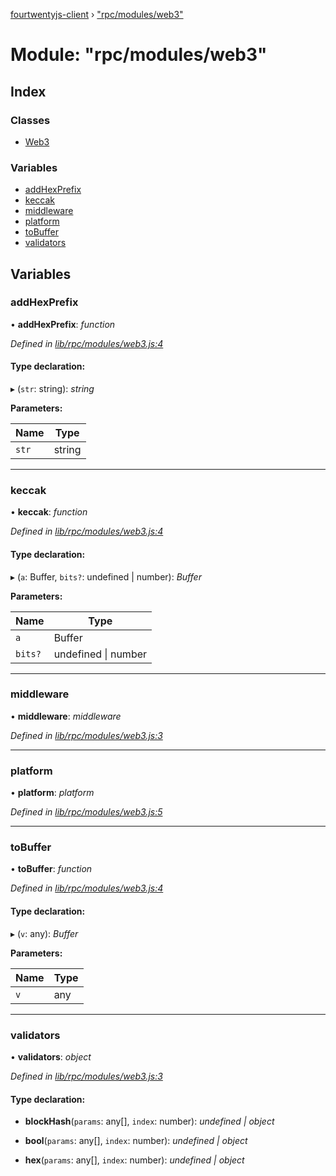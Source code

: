 [fourtwentyjs-client](../README.md) › ["rpc/modules/web3"](_rpc_modules_web3_.md)

# Module: "rpc/modules/web3"

## Index

### Classes

* [Web3](../classes/_rpc_modules_web3_.web3.md)

### Variables

* [addHexPrefix](_rpc_modules_web3_.md#addhexprefix)
* [keccak](_rpc_modules_web3_.md#keccak)
* [middleware](_rpc_modules_web3_.md#middleware)
* [platform](_rpc_modules_web3_.md#platform)
* [toBuffer](_rpc_modules_web3_.md#tobuffer)
* [validators](_rpc_modules_web3_.md#validators)

## Variables

###  addHexPrefix

• **addHexPrefix**: *function*

*Defined in [lib/rpc/modules/web3.js:4](https://github.com/420integrated/fourtwentyjs-client/blob/master/lib/rpc/modules/web3.js#L4)*

#### Type declaration:

▸ (`str`: string): *string*

**Parameters:**

Name | Type |
------ | ------ |
`str` | string |

___

###  keccak

• **keccak**: *function*

*Defined in [lib/rpc/modules/web3.js:4](https://github.com/420integrated/fourtwentyjs-client/blob/master/lib/rpc/modules/web3.js#L4)*

#### Type declaration:

▸ (`a`: Buffer, `bits?`: undefined | number): *Buffer*

**Parameters:**

Name | Type |
------ | ------ |
`a` | Buffer |
`bits?` | undefined &#124; number |

___

###  middleware

• **middleware**: *middleware*

*Defined in [lib/rpc/modules/web3.js:3](https://github.com/420integrated/fourtwentyjs-client/blob/master/lib/rpc/modules/web3.js#L3)*

___

###  platform

• **platform**: *platform*

*Defined in [lib/rpc/modules/web3.js:5](https://github.com/420integrated/fourtwentyjs-client/blob/master/lib/rpc/modules/web3.js#L5)*

___

###  toBuffer

• **toBuffer**: *function*

*Defined in [lib/rpc/modules/web3.js:4](https://github.com/420integrated/fourtwentyjs-client/blob/master/lib/rpc/modules/web3.js#L4)*

#### Type declaration:

▸ (`v`: any): *Buffer*

**Parameters:**

Name | Type |
------ | ------ |
`v` | any |

___

###  validators

• **validators**: *object*

*Defined in [lib/rpc/modules/web3.js:3](https://github.com/420integrated/fourtwentyjs-client/blob/master/lib/rpc/modules/web3.js#L3)*

#### Type declaration:

* **blockHash**(`params`: any[], `index`: number): *undefined | object*

* **bool**(`params`: any[], `index`: number): *undefined | object*

* **hex**(`params`: any[], `index`: number): *undefined | object*
